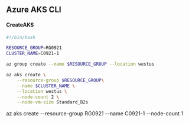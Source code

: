 ## Azure AKS CLI

#### CreateAKS

```bash
#!/bin/bash

RESOURCE_GROUP=RG0921
CLUSTER_NAME=C0921-1

az group create --name $RESOURCE_GROUP --location westus

az aks create \
    --resource-group $RESOURCE_GROUP\
    --name $CLUSTER_NAME \
    --location westus \
    --node-count 2 \
    --node-vm-size Standard_B2s
```

az aks create --resource-group RG0921 --name C0921-1 --node-count 1